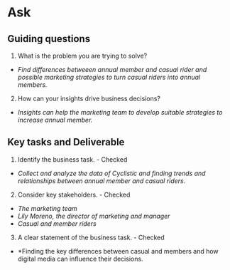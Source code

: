 # Ask

## Guiding questions
1. What is the problem you are trying to solve?
* *Find differences betweeen annual member and casual rider and possible marketing strategies to turn casual riders into annual members.* 

2. How can your insights drive business decisions?
* *Insights can help the marketing team to develop suitable strategies to increase annual member.*

## Key tasks and Deliverable
1. Identify the business task. - Checked
* *Collect and analyze the data of Cyclistic and finding trends and relationships between annual member and casual riders.*

2. Consider key stakeholders. - Checked 
* *The marketing team*
* *Lily Moreno, the director of marketing and manager*
* *Casual and member riders*

3. A clear statement of the business task. - Checked 
* *Finding the key differences between casual and members and how digital media can influence their decisions. 
